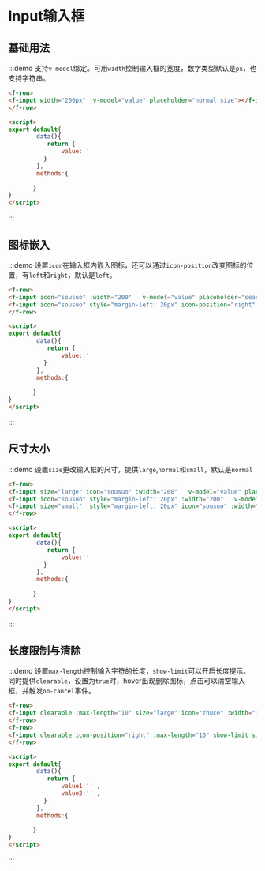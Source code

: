 # Input输入框 


## 基础用法
:::demo 支持`v-model`绑定。可用`width`控制输入框的宽度，数字类型默认是`px`，也支持字符串。
```html
<f-row>
<f-input width="200px"  v-model="value" placeholder="normal size"></f-input>
</f-row>

<script>
export default{
        data(){
           return {
               value:''           
          }
        },
        methods:{
       
       }
}
</script>
```
:::


## 图标嵌入
:::demo 设置`icon`在输入框内嵌入图标，还可以通过`icon-position`改变图标的位置，有`left`和`right`，默认是`left`。
```html
<f-row>
<f-input icon="sousuo" :width="200"   v-model="value" placeholder="search something...."></f-input>
<f-input icon="sousuo" style="margin-left: 20px" icon-position="right" :width="200"   v-model="value" placeholder="search something...."></f-input>
</f-row>

<script>
export default{
        data(){
           return {
               value:''           
          }
        },
        methods:{
       
       }
}
</script>
```
:::


## 尺寸大小
:::demo 设置`size`更改输入框的尺寸，提供`large`,`normal`和`small`，默认是`normal`
```html
<f-row>
<f-input size="large" icon="sousuo" :width="200"   v-model="value" placeholder="search something...."></f-input>
<f-input icon="sousuo" style="margin-left: 20px" :width="200"   v-model="value" placeholder="search something...."></f-input>
<f-input size="small"  style="margin-left: 20px" icon="sousuo" :width="200"   v-model="value" placeholder="search something...."></f-input>
</f-row>

<script>
export default{
        data(){
           return {
               value:''           
          }
        },
        methods:{
       
       }
}
</script>
```
:::

## 长度限制与清除
:::demo 设置`max-length`控制输入字符的长度，`show-limit`可以开启长度提示。同时提供`clearable`，设置为`true`时，hover出现删除图标，点击可以清空输入框，并触发`on-cancel`事件。
```html
<f-row>
<f-input clearable :max-length="10" size="large" icon="zhuce" :width="300"   v-model="value1" placeholder="用户名不得超过10个字"></f-input>
</f-row>
<f-row>
<f-input clearable icon-position="right" :max-length="10" show-limit size="large" icon="zhuce" :width="300"   v-model="value2" placeholder="用户名不得超过10个字"></f-input>
</f-row>

<script>
export default{
        data(){
           return {
               value1:'' ,          
               value2:'' ,          
          }
        },
        methods:{
       
       }
}
</script>
```
:::